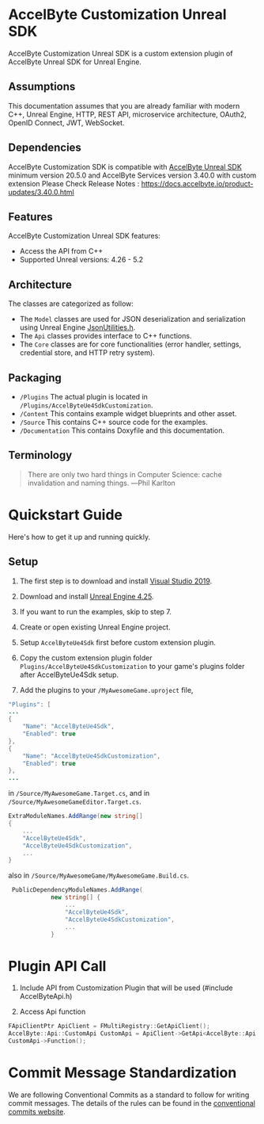 # AccelByte Customization Unreal SDK

AccelByte Customization Unreal SDK is a custom extension plugin of AccelByte Unreal SDK for Unreal Engine.

## Assumptions

This documentation assumes that you are already familiar with modern C++, Unreal Engine, HTTP, REST API, microservice architecture, OAuth2, OpenID Connect, JWT, WebSocket.

## Dependencies

AccelByte Customization SDK is compatible with [AccelByte Unreal SDK](https://github.com/AccelByte/accelbyte-unreal-sdk-plugin) minimum version 20.5.0 
and AccelByte Services version 3.40.0 with custom extension
Please Check Release Notes : https://docs.accelbyte.io/product-updates/3.40.0.html


## Features

AccelByte Customization Unreal SDK features:

- Access the API from C++
- Supported Unreal versions: 4.26 - 5.2

## Architecture

The classes are categorized as follow:

- The `Model` classes are used for JSON deserialization and serialization using Unreal Engine [JsonUtilities.h](https://api.unrealengine.com/INT/API/Runtime/JsonUtilities/).
- The `Api` classes provides interface to C++ functions.
- The `Core` classes are for core functionalities (error handler, settings, credential store, and HTTP retry system). 

## Packaging

- `/Plugins` The actual plugin is located in `/Plugins/AccelByteUe4SdkCustomization`.
- `/Content` This contains example widget blueprints and other asset.
- `/Source` This contains C++ source code for the examples.
- `/Documentation` This contains Doxyfile and this documentation.
  
## Terminology

> There are only two hard things in Computer Science: cache invalidation and naming things. ―Phil Karlton

# Quickstart Guide

Here's how to get it up and running quickly.

## Setup

1. The first step is to download and install [Visual Studio 2019](https://visualstudio.microsoft.com/downloads/).

2. Download and install [Unreal Engine 4.25](https://www.unrealengine.com).

3. If you want to run the examples, skip to step 7.

4. Create or open existing Unreal Engine project.

5. Setup `AccelByteUe4Sdk` first before custom extension plugin. 

6. Copy the custom extension plugin folder `Plugins/AccelByteUe4SdkCustomization` to your game's plugins folder after AccelByteUe4Sdk setup. 

7. Add the plugins to your `/MyAwesomeGame.uproject` file,
```java
"Plugins": [
...
{
    "Name": "AccelByteUe4Sdk",
    "Enabled": true
},
{
    "Name": "AccelByteUe4SdkCustomization",
    "Enabled": true
},
...
```
in `/Source/MyAwesomeGame.Target.cs`, and in `/Source/MyAwesomeGameEditor.Target.cs`.
```cs
ExtraModuleNames.AddRange(new string[]
{
    ...
    "AccelByteUe4Sdk",
    "AccelByteUe4SdkCustomization",
    ...
}
```
also in `/Source/MyAwesomeGame/MyAwesomeGame.Build.cs`.
```cs
 PublicDependencyModuleNames.AddRange(
			new string[] {
				...
                "AccelByteUe4Sdk",
                "AccelByteUe4SdkCustomization",
                ...
            }
```

# Plugin API Call

1. Include API from Customization Plugin that will be used (#include AccelByte<ApiName>Api.h)

2. Access Api function 
```cpp
FApiClientPtr ApiClient = FMultiRegistry::GetApiClient();
AccelByte::Api::CustomApi CustomApi = ApiClient->GetApi<AccelByte::Api::CustomApi>();
CustomApi->Function();
```



# Commit Message Standardization

We are following Conventional Commits as a standard to follow for writing commit messages. The details of the rules can be found in the [conventional commits website](https://www.conventionalcommits.org/en/v1.0.0/). 
